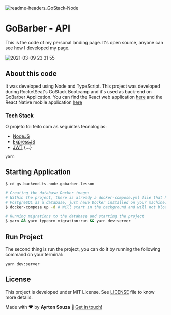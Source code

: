 
![readme-headers_GoStack-Node](https://user-images.githubusercontent.com/30063455/110576974-78d44780-8140-11eb-83e0-bca9bef1cd52.png)

# GoBarber - API

This is the code of my personal landing page. It's open source, anyone can see how I developed my page.

![2021-03-09 23 31 55](https://media.giphy.com/media/Lm6bmg75wR7Llcf9JG/giphy.gif)

## About this code

It was developed using Node and TypeScript. This project was developed during RocketSeat's GoStack Bootcamp and it's used as back-end on GoBarber Application. You can find the React web application [here](https://github.com/ayrtonbsouza/gobarber-web) and the React Native mobile application [here](https://github.com/ayrtonbsouza/gobarber-mobile)

### Tech Stack

O projeto foi feito com as seguintes tecnologias:

- [NodeJS](https://nodejs.org/en/)
- [ExpressJS](https://expressjs.com/pt-br/)
- [JWT](https://jwt.io/)
{...}

```yarn```

## Starting Application

```sh
$ cd gs-backend-ts-node-gobarber-lesson

# Creating the database Docker image:
# Within the project, there is already a docker-compose.yml file that has the
# PostgreSQL as a database, just have Docker installed on your machine.
$ docker-compose up -d # Will start in the background and will not block the shell

# Running migrations to the database and starting the project
$ yarn && yarn typeorm migration:run && yarn dev:server
```

## Run Project

The second thing is run the project, you can do it by running the following command on your terminal:

```yarn dev:server```

## License

This project is developed under MIT License. See [LICENSE](LICENSE.md) file to know more details.


Made with ❤️ by **Ayrton Souza** :wave: [Get in touch!](https://ayrtonsouza.com/)
